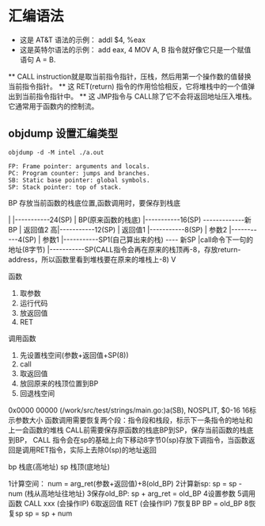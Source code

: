 
# 汇编语法
* 这是 AT&T 语法的示例：
    addl $4, %eax
* 这是英特尔语法的示例：
    add eax, 4
    MOV A, B 指令就好像它只是一个赋值语句 A = B.

**  CALL instruction就是取当前指令指针，压栈，然后用第一个操作数的值替换当前指令指针。 
**  这 RET(return) 指令的作用恰恰相反，它将堆栈中的一个值弹出到当前指令指针中。 
**  这 JMP指令与 CALL除了它不会将返回地址压入堆栈。 它通常用于函数内的控制流。 

## objdump 设置汇编类型
    objdump -d -M intel ./a.out

    FP: Frame pointer: arguments and locals.
    PC: Program counter: jumps and branches.
    SB: Static base pointer: global symbols.
    SP: Stack pointer: top of stack.

BP 存放当前函数的栈底位置,函数调用时，要保存到栈底

  |
  |-----------24(SP)
  | BP(原来函数的栈底)
  |-----------16(SP) -------------新BP
  | 返回值2
高|-----------12(SP)
  | 返回值1
  |-----------8(SP)
  | 参数2
  |-----------4(SP)
  | 参数1
  |-----------SP1(自己算出来的栈) ---- 新SP
  |call命令下一句的地址(8字节)
  |-----------SP(CALL指令会再在原来的栈顶再-8，存放return-address，所以函数里看到堆栈要在原来的堆栈上-8)
  V

函数
   1. 取参数
   2. 运行代码
   3. 放返回值
   4. RET

调用函数
   1. 先设置栈空间(参数+返回值+SP(8))
   2. call 
   3. 取返回值
   4. 放回原来的栈顶位置到BP
   5. 回退栈空间
   

0x0000 00000 (/work/src/test/strings/main.go:)a(SB), NOSPLIT, $0-16     16标示参数大小
函数调用需要恢复两个段：指令段和栈段，标示下一条指令的地址和上一会函数的堆栈
CALL前需要保存原函数的栈底BP到SP，保存当前函数的栈底到BP，
CALL 指令会在sp的基础上向下移动8字节0(sp)存放下调指令，当函数返回是调用RET指令，实际上去除0(sp)的地址返回

bp 栈底(高地址)
sp 栈顶(底地址)

1计算空间： num = arg_ret(参数+返回值)+8(old_BP)
2计算新sp:  sp = sp - num (栈从高地址往地址)
3保存old_BP: sp + arg_ret =  old_BP
4设置参数
5调用函数 CALL xxx (会操作IP)
6取返回值 RET (会操作IP)
7恢复BP BP = old_BP
8恢复sp sp = sp + num
